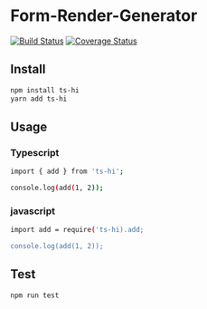 # Form-Render-Generator

[![Build Status](https://travis-ci.org/mushroomlb/form-render-generator.svg?branch=master)](https://travis-ci.org/mushroomlb/form-render-generator)
[![Coverage Status](https://coveralls.io/repos/github/mushroomlb/form-render-generator/badge.svg)](https://coveralls.io/github/mushroomlb/form-render-generator)

## Install

```sh
npm install ts-hi
yarn add ts-hi
```

## Usage

### Typescript

```sh
import { add } from 'ts-hi';

console.log(add(1, 2));
```

### javascript

```sh
import add = require('ts-hi).add;

console.log(add(1, 2));
```

## Test

```sh
npm run test
```

